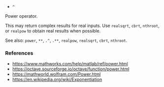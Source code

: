- `^`

Power operator.

This may return complex results for real inputs. Use `realsqrt`, `cbrt`,
`nthroot`, or `realpow` to obtain real results when possible.

See also: `power`, `**`, `.^`, `.**`, `realpow`, `realsqrt`, `cbrt`, `nthroot`.

### References

- https://www.mathworks.com/help/matlab/ref/power.html
- https://octave.sourceforge.io/octave/function/power.html
- https://mathworld.wolfram.com/Power.html
- https://en.wikipedia.org/wiki/Exponentiation
